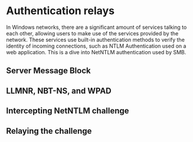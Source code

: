 # Authentication relays

In Windows networks, there are a significant amount of services talking to each other, allowing users to make use of 
the services provided by the network. These services use built-in authentication methods to verify the identity of 
incoming connections, such as NTLM Authentication used on a web application. This is a dive into NetNTLM 
authentication used by SMB.

## Server Message Block

## LLMNR, NBT-NS, and WPAD

## Intercepting NetNTLM challenge

## Relaying the challenge

